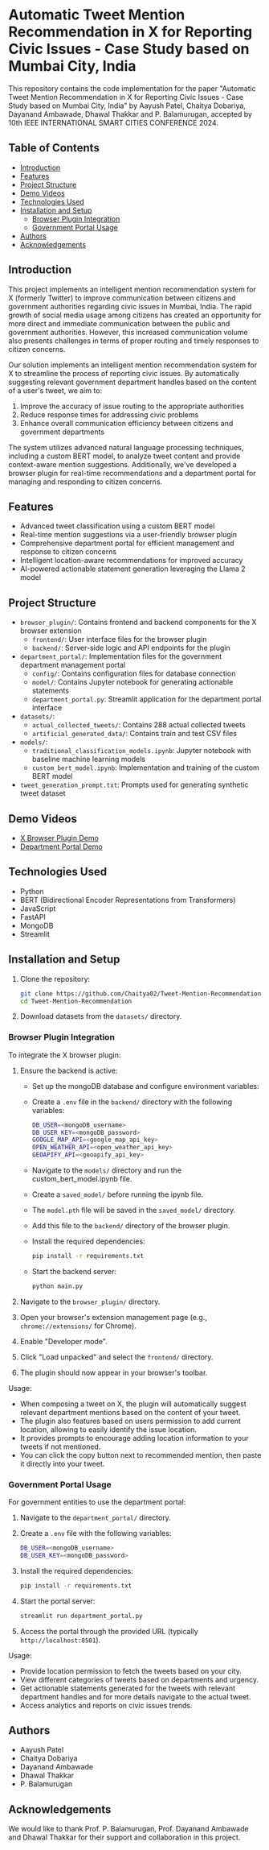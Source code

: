 # Automatic Tweet Mention Recommendation in X for Reporting Civic Issues - Case Study based on Mumbai City, India

This repository contains the code implementation for the paper "Automatic Tweet Mention Recommendation in X for Reporting Civic Issues - Case Study based on Mumbai City, India" by Aayush Patel, Chaitya Dobariya, Dayanand Ambawade, Dhawal Thakkar and P. Balamurugan, accepted by 10th IEEE INTERNATIONAL SMART CITIES CONFERENCE 2024.

## Table of Contents
- [Introduction](#introduction)
- [Features](#features)
- [Project Structure](#project-structure)
- [Demo Videos](#demo-videos)
- [Technologies Used](#technologies-used)
- [Installation and Setup](#installation-and-setup)
  - [Browser Plugin Integration](#browser-plugin-integration)
  - [Government Portal Usage](#government-portal-usage)
- [Authors](#authors)
- [Acknowledgements](#acknowledgements)

## Introduction

This project implements an intelligent mention recommendation system for X (formerly Twitter) to improve communication between citizens and government authorities regarding civic issues in Mumbai, India. The rapid growth of social media usage among citizens has created an opportunity for more direct and immediate communication between the public and government authorities. However, this increased communication volume also presents challenges in terms of proper routing and timely responses to citizen concerns.

Our solution implements an intelligent mention recommendation system for X to streamline the process of reporting civic issues. By automatically suggesting relevant government department handles based on the content of a user's tweet, we aim to:

1. Improve the accuracy of issue routing to the appropriate authorities
2. Reduce response times for addressing civic problems
3. Enhance overall communication efficiency between citizens and government departments

The system utilizes advanced natural language processing techniques, including a custom BERT model, to analyze tweet content and provide context-aware mention suggestions. Additionally, we've developed a browser plugin for real-time recommendations and a department portal for managing and responding to citizen concerns.

## Features

- Advanced tweet classification using a custom BERT model
- Real-time mention suggestions via a user-friendly browser plugin
- Comprehensive department portal for efficient management and response to citizen concerns
- Intelligent location-aware recommendations for improved accuracy
- AI-powered actionable statement generation leveraging the Llama 2 model

## Project Structure

- `browser_plugin/`: Contains frontend and backend components for the X browser extension
  - `frontend/`: User interface files for the browser plugin
  - `backend/`: Server-side logic and API endpoints for the plugin
- `department_portal/`: Implementation files for the government department management portal
  - `config/`: Contains configuration files for database connection
  - `model/`: Contains Jupyter notebook for generating actionable statements
  - `department_portal.py`: Streamlit application for the department portal interface
- `datasets/`: 
  - `actual_collected_tweets/`: Contains 288 actual collected tweets
  - `artificial_generated_data/`: Contains train and test CSV files
- `models/`: 
  - `traditional_classification_models.ipynb`: Jupyter notebook with baseline machine learning models
  - `custom_bert_model.ipynb`: Implementation and training of the custom BERT model
- `tweet_generation_prompt.txt`: Prompts used for generating synthetic tweet dataset

## Demo Videos

- [X Browser Plugin Demo](https://bit.ly/3YL2tTU)
- [Department Portal Demo](https://bit.ly/3YL2tTU)

## Technologies Used

- Python
- BERT (Bidirectional Encoder Representations from Transformers)
- JavaScript
- FastAPI
- MongoDB
- Streamlit

## Installation and Setup

1. Clone the repository:
   ```bash
   git clone https://github.com/Chaitya02/Tweet-Mention-Recommendation.git
   cd Tweet-Mention-Recommendation
   ```

2. Download datasets from the `datasets/` directory.

### Browser Plugin Integration

To integrate the X browser plugin:

1. Ensure the backend is active:
   - Set up the mongoDB database and configure environment variables:
    - Create a `.env` file in the `backend/` directory with the following variables:
      
      ```bash
      DB_USER=<mongoDB_username>
      DB_USER_KEY=<mongoDB_password>
      GOOGLE_MAP_API=<google_map_api_key>
      OPEN_WEATHER_API=<open_weather_api_key>
      GEOAPIFY_API=<geoapify_api_key>
      ```
      
   - Navigate to the `models/` directory and run the custom_bert_model.ipynb file.
   - Create a `saved_model/` before running the ipynb file.
   - The `model.pth` file will be saved in the `saved_model/` directory.
   - Add this file to the `backend/` directory of the browser plugin.
   - Install the required dependencies:
     ```bash
     pip install -r requirements.txt
     ```
   - Start the backend server:
     ```bash
     python main.py
     ```

3. Navigate to the `browser_plugin/` directory.
4. Open your browser's extension management page (e.g., `chrome://extensions/` for Chrome).
5. Enable "Developer mode".
6. Click "Load unpacked" and select the `frontend/` directory.
7. The plugin should now appear in your browser's toolbar.

Usage:
- When composing a tweet on X, the plugin will automatically suggest relevant department mentions based on the content of your tweet.
- The plugin also features based on users permission to add current location, allowing to easily identify the issue location.
- It provides prompts to encourage adding location information to your tweets if not mentioned.
- You can click the copy button next to recommended mention, then paste it directly into your tweet.

### Government Portal Usage

For government entities to use the department portal:

1. Navigate to the `department_portal/` directory.
2. Create a `.env` file with the following variables:
      
      ```bash
      DB_USER=<mongoDB_username>
      DB_USER_KEY=<mongoDB_password>
      ```
      
3. Install the required dependencies:
   
   ```bash
   pip install -r requirements.txt
   ```
4. Start the portal server:
   
   ```bash
   streamlit run department_portal.py
   ```
3. Access the portal through the provided URL (typically `http://localhost:8501`).

Usage:
- Provide location permission to fetch the tweets based on your city.
- View different categories of tweets based on departments and urgency.
- Get actionable statements generated for the tweets with relevant department handles and for more details navigate to the actual tweet.
- Access analytics and reports on civic issues trends.

## Authors

- Aayush Patel
- Chaitya Dobariya
- Dayanand Ambawade
- Dhawal Thakkar
- P. Balamurugan

<!-- ## License

This project is licensed under the MIT License - see the [LICENSE.md](LICENSE.md) file for details. -->

## Acknowledgements

We would like to thank Prof. P. Balamurugan, Prof. Dayanand Ambawade and Dhawal Thakkar for their support and collaboration in this project.
